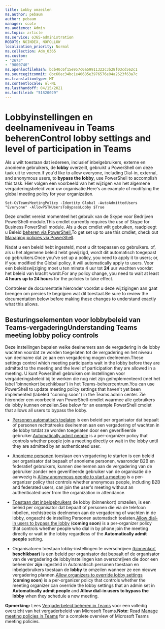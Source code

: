 ```yaml
---
title: Lobby omzeilen
ms.author: pebaum
author: pebaum
manager: scotv
ms.audience: Admin
ms.topic: article
ms.service: o365-administration
ROBOTS: NOINDEX, NOFOLLOW
localization_priority: Normal
ms.collection: Adm_O365
ms.custom:
- "2673"
- "9000740"
ms.openlocfilehash: bcb40c6f15e957c0a59911322c3b28f03cd562c1
ms.sourcegitcommit: 8bc60ec34bc1e40685e3976576e04a2623f63a7c
ms.translationtype: MT
ms.contentlocale: nl-NL
ms.lasthandoff: 04/15/2021
ms.locfileid: "51820029"
---
```

# <a name="control-lobby-settings-and-level-of-participation-in-teams"></a><span data-ttu-id="15c35-102">Lobbyinstellingen en deelnameniveau in Teams beheren</span><span class="sxs-lookup"><span data-stu-id="15c35-102">Control lobby settings and level of participation in Teams</span></span>

<span data-ttu-id="15c35-103">Als u wilt toestaan dat iedereen, inclusief inbelgebruikers, externe en anonieme gebruikers, de **lobby** overzeilt, gebruikt u PowerShell om deze taak uit te voeren.</span><span class="sxs-lookup"><span data-stu-id="15c35-103">If you'd like to allow everyone, including Dial-in, external, and anonymous users, to **bypass the lobby**, use PowerShell to accomplish this task.</span></span> <span data-ttu-id="15c35-104">Hier volgen een voorbeeld van het wijzigen van het algemene vergaderingsbeleid voor uw organisatie.</span><span class="sxs-lookup"><span data-stu-id="15c35-104">Here's an example of modifying the global meeting policy for your organization.</span></span>

`Set-CsTeamsMeetingPolicy -Identity Global -AutoAdmittedUsers "Everyone" -AllowPSTNUsersToBypassLobby $True`

<span data-ttu-id="15c35-105">Deze cmdlet vereist momenteel het gebruik van de Skype voor Bedrijven PowerShell-module.</span><span class="sxs-lookup"><span data-stu-id="15c35-105">This cmdlet currently requires the use of Skype for Business PowerShell module.</span></span> <span data-ttu-id="15c35-106">Als u deze cmdlet wilt gebruiken, raadpleegt u Beleid [beheren via PowerShell.](https://docs.microsoft.com/microsoftteams/teams-powershell-overview#managing-policies-via-powershell)</span><span class="sxs-lookup"><span data-stu-id="15c35-106">To get set up to use this cmdlet, check out [Managing policies via PowerShell](https://docs.microsoft.com/microsoftteams/teams-powershell-overview#managing-policies-via-powershell).</span></span>

<span data-ttu-id="15c35-107">Nadat u een beleid hebt ingesteld, moet u dit toepassen op gebruikers. of, als u het algemene beleid hebt gewijzigd, wordt dit automatisch toegepast op gebruikers.</span><span class="sxs-lookup"><span data-stu-id="15c35-107">Once you’ve set up a policy, you need to apply it to users; or, if you modified the Global policy, it will automatically apply to users.</span></span> <span data-ttu-id="15c35-108">Voor een beleidswijziging moet u ten minste 4 uur tot **24** uur wachten voordat het beleid van kracht wordt.</span><span class="sxs-lookup"><span data-stu-id="15c35-108">For any policy change, you need to wait at least **4 hours up to 24 hours** for the policies to take effect.</span></span> 

<span data-ttu-id="15c35-109">Controleer de documentatie hieronder voordat u deze wijzigingen aan gaat brengen om precies te begrijpen wat dit toestaat.</span><span class="sxs-lookup"><span data-stu-id="15c35-109">Be sure to review the documentation below before making these changes to understand exactly what this allows.</span></span>


## <a name="understanding-teams-meeting-lobby-policy-controls"></a><span data-ttu-id="15c35-110">Besturingselementen voor lobbybeleid van Teams-vergadering</span><span class="sxs-lookup"><span data-stu-id="15c35-110">Understanding Teams meeting lobby policy controls</span></span>

<span data-ttu-id="15c35-111">Deze instellingen bepalen welke deelnemers aan de vergadering in de lobby wachten voordat ze worden toegelaten tot de vergadering en het niveau van deelname dat ze aan een vergadering mogen deelnemen.</span><span class="sxs-lookup"><span data-stu-id="15c35-111">These settings control which meeting participants wait in the lobby before they are admitted to the meeting and the level of participation they are allowed in a meeting.</span></span> <span data-ttu-id="15c35-112">U kunt PowerShell gebruiken om instellingen voor vergaderingsbeleid bij te werken die nog niet zijn geïmplementeerd (met het label 'binnenkort beschikbaar') in het Teams-beheercentrum.</span><span class="sxs-lookup"><span data-stu-id="15c35-112">You can use PowerShell to update meeting policy settings that haven't yet been implemented (labeled "coming soon") in the Teams admin center.</span></span> <span data-ttu-id="15c35-113">Zie hieronder een voorbeeld van PowerShell-cmdlet waarmee alle gebruikers de lobby kunnen omzeilen.</span><span class="sxs-lookup"><span data-stu-id="15c35-113">See below for an example PowerShell cmdlet that allows all users to bypass the lobby.</span></span>

- <span data-ttu-id="15c35-114">[Personen automatisch toelaten](https://docs.microsoft.com/microsoftteams/meeting-policies-in-teams#automatically-admit-people) is een beleid per organisator dat bepaalt of personen rechtstreeks deelnemen aan een vergadering of wachten in de lobby totdat ze worden toegelaten door een geverifieerde gebruiker.</span><span class="sxs-lookup"><span data-stu-id="15c35-114">[Automatically admit people](https://docs.microsoft.com/microsoftteams/meeting-policies-in-teams#automatically-admit-people) is a per-organizer policy that controls whether people join a meeting directly or wait in the lobby until they are admitted by an authenticated user.</span></span>

- <span data-ttu-id="15c35-115">[Anonieme personen](https://docs.microsoft.com/microsoftteams/meeting-policies-in-teams#allow-anonymous-people-to-start-a-meeting) toestaan een vergadering te starten is een beleid per organisator dat bepaalt of anonieme personen, waaronder B2B en federatief gebruikers, kunnen deelnemen aan de vergadering van de gebruiker zonder een geverifieerde gebruiker van de organisatie die aanwezig is.</span><span class="sxs-lookup"><span data-stu-id="15c35-115">[Allow anonymous people to start a meeting](https://docs.microsoft.com/microsoftteams/meeting-policies-in-teams#allow-anonymous-people-to-start-a-meeting) is a per-organizer policy that controls whether anonymous people, including B2B and federated users, can join the user's meeting without an authenticated user from the organization in attendance.</span></span>

- <span data-ttu-id="15c35-116">[Toestaan dat inbelgebruikers](https://docs.microsoft.com/microsoftteams/meeting-policies-in-teams#allow-dial-in-users-to-bypass-the-lobby-coming-soon) de lobby (binnenkort) omzeilen, is een beleid per organisator dat bepaalt of personen die via  de telefoon inbellen, rechtstreeks deelnemen aan de vergadering of wachten in de lobby, ongeacht de instelling Personen automatisch toelaten.</span><span class="sxs-lookup"><span data-stu-id="15c35-116">[Allow dial-in users to bypass the lobby](https://docs.microsoft.com/microsoftteams/meeting-policies-in-teams#allow-dial-in-users-to-bypass-the-lobby-coming-soon) (**coming soon**) is a per-organizer policy that controls whether people who dial in by phone join the meeting directly or wait in the lobby regardless of the **Automatically admit people** setting.</span></span>

- <span data-ttu-id="15c35-117">Organisatoren toestaan lobby-instellingen te overschrijven [(binnenkort](https://docs.microsoft.com/microsoftteams/meeting-policies-in-teams#allow-organizers-to-override-lobby-settings-coming-soon) **beschikbaar)** is een beleid per organisator dat bepaalt of de organisator van de vergadering de lobbyinstellingen kan overschrijven die door een beheerder **zijn** ingesteld in Automatisch personen toestaan en inbelgebruikers toestaan de **lobby** te omzeilen wanneer ze een nieuwe vergadering plannen.</span><span class="sxs-lookup"><span data-stu-id="15c35-117">[Allow organizers to override lobby settings](https://docs.microsoft.com/microsoftteams/meeting-policies-in-teams#allow-organizers-to-override-lobby-settings-coming-soon) (**coming soon**) is a per-organizer policy that controls whether the meeting organizer can override the lobby settings that an admin set in **Automatically admit people** and **Allow dial-in users to bypass the lobby** when they schedule a new meeting.</span></span>

<span data-ttu-id="15c35-118">**Opmerking:** Lees [Vergaderbeleid beheren in Teams](https://docs.microsoft.com/microsoftteams/meeting-policies-in-teams) voor een volledig overzicht van het vergaderbeleid van Microsoft Teams.</span><span class="sxs-lookup"><span data-stu-id="15c35-118">**Note:** Read [Manage meeting policies in Teams](https://docs.microsoft.com/microsoftteams/meeting-policies-in-teams) for a complete overview of Microsoft Teams meeting policies.</span></span>

